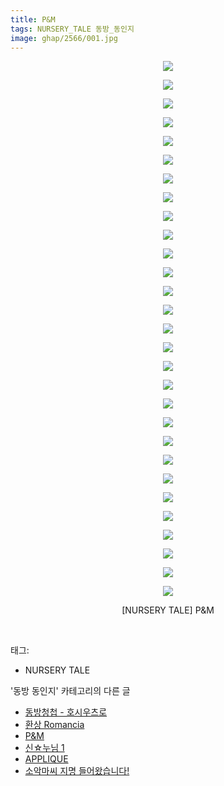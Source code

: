 ```yaml
---
title: P&M
tags: NURSERY_TALE 동방_동인지
image: ghap/2566/001.jpg
---
```

<div class="article">
<p style="text-align: center; clear: none; float: none;"><img src="{{ site.nasurl }}/ghap/2566/001.jpg"/></p>
<p style="text-align: center; clear: none; float: none;"><img src="{{ site.nasurl }}/ghap/2566/002.jpg"/></p>
<p style="text-align: center; clear: none; float: none;"><img src="{{ site.nasurl }}/ghap/2566/003.jpg"/></p>
<p style="text-align: center; clear: none; float: none;"><img src="{{ site.nasurl }}/ghap/2566/004.jpg"/></p>
<p style="text-align: center; clear: none; float: none;"><img src="{{ site.nasurl }}/ghap/2566/005.jpg"/></p>
<p style="text-align: center; clear: none; float: none;"><img src="{{ site.nasurl }}/ghap/2566/006.jpg"/></p>
<p style="text-align: center; clear: none; float: none;"><img src="{{ site.nasurl }}/ghap/2566/007.jpg"/></p>
<p style="text-align: center; clear: none; float: none;"><img src="{{ site.nasurl }}/ghap/2566/008.jpg"/></p>
<p style="text-align: center; clear: none; float: none;"><img src="{{ site.nasurl }}/ghap/2566/009.jpg"/></p>
<p style="text-align: center; clear: none; float: none;"><img src="{{ site.nasurl }}/ghap/2566/010.jpg"/></p>
<p style="text-align: center; clear: none; float: none;"><img src="{{ site.nasurl }}/ghap/2566/011.jpg"/></p>
<p style="text-align: center; clear: none; float: none;"><img src="{{ site.nasurl }}/ghap/2566/012.jpg"/></p>
<p style="text-align: center; clear: none; float: none;"><img src="{{ site.nasurl }}/ghap/2566/013.jpg"/></p>
<p style="text-align: center; clear: none; float: none;"><img src="{{ site.nasurl }}/ghap/2566/014.jpg"/></p>
<p style="text-align: center; clear: none; float: none;"><img src="{{ site.nasurl }}/ghap/2566/015.jpg"/></p>
<p style="text-align: center; clear: none; float: none;"><img src="{{ site.nasurl }}/ghap/2566/016.jpg"/></p>
<p style="text-align: center; clear: none; float: none;"><img src="{{ site.nasurl }}/ghap/2566/017.jpg"/></p>
<p style="text-align: center; clear: none; float: none;"><img src="{{ site.nasurl }}/ghap/2566/018.jpg"/></p>
<p style="text-align: center; clear: none; float: none;"><img src="{{ site.nasurl }}/ghap/2566/019.jpg"/></p>
<p style="text-align: center; clear: none; float: none;"><img src="{{ site.nasurl }}/ghap/2566/020.jpg"/></p>
<p style="text-align: center; clear: none; float: none;"><img src="{{ site.nasurl }}/ghap/2566/021.jpg"/></p>
<p style="text-align: center; clear: none; float: none;"><img src="{{ site.nasurl }}/ghap/2566/022.jpg"/></p>
<p style="text-align: center; clear: none; float: none;"><img src="{{ site.nasurl }}/ghap/2566/023.jpg"/></p>
<p style="text-align: center; clear: none; float: none;"><img src="{{ site.nasurl }}/ghap/2566/024.jpg"/></p>
<p style="text-align: center; clear: none; float: none;"><img src="{{ site.nasurl }}/ghap/2566/025.jpg"/></p>
<p style="text-align: center; clear: none; float: none;"><img src="{{ site.nasurl }}/ghap/2566/026.jpg"/></p>
<p style="text-align: center; clear: none; float: none;"><img src="{{ site.nasurl }}/ghap/2566/027.jpg"/></p>
<p style="text-align: center; clear: none; float: none;"><img src="{{ site.nasurl }}/ghap/2566/028.jpg"/></p>
<p style="text-align: center; clear: none; float: none;"><img src="{{ site.nasurl }}/ghap/2566/029.jpg"/></p>
<p style="text-align: center; clear: none; float: none;">[NURSERY TALE] P&amp;M</p>
<p><br/></p>
</div><div class="tagTrail">
<p>태그: </p>
<ul>
<li>NURSERY TALE</li>
</ul>
</div><div class="another">
<p>'동방 동인지' 카테고리의 다른 글</p>
<ul>
<li><a href="/2016-10-13-ghap_2568">동방청첩 - 호시우츠로</a></li>
<li><a href="/2016-10-13-ghap_2567">환상 Romancia</a></li>
<li><a href="/2016-10-13-ghap_2566">P&amp;M</a></li>
<li><a href="/2016-10-13-ghap_2565">신☆누님 1</a></li>
<li><a href="/2016-10-13-ghap_2564">APPLIQUE</a></li>
<li><a href="/2016-10-13-ghap_2563">소악마씨 지명 들어왔습니다!</a></li>
</ul>
</div><div class="cb_module cb_fluid">
<div class="cb_wrt cb_profile">
</div><!-- commentList close -->
</div>